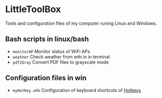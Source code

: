 # LittleToolBox

Tools and configuration files of my computer runing Linux and Windows.

## Bash scripts in linux/bash
- `monitorAP` Monitor status of WiFi APs
- `weather` Check weather from wttr.in in terminal
- `pdf2Gray` Convert PDF files to grayscale mode

## Configuration files in win
- `myHotKey.ahk` Configuration of keyboard shortcuts of [Hotkeys](https://www.autohotkey.com/docs/Hotkeys.htm)

